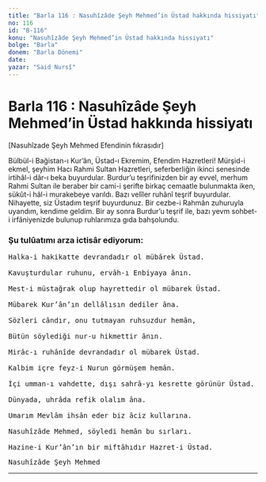 ```yaml
---
title: "Barla 116 : Nasuhîzâde Şeyh Mehmed’in Üstad hakkında hissiyatı"
no: 116
id: "B-116"
konu: "Nasuhîzâde Şeyh Mehmed’in Üstad hakkında hissiyatı"
bolge: "Barla"
donem: "Barla Dönemi"
date: 
yazar: "Said Nursî"
---
```


# Barla 116 : Nasuhîzâde Şeyh Mehmed’in Üstad hakkında hissiyatı

<p class="takdim">[Nasuhîzade Şeyh Mehmed Efendinin fıkrasıdır]</p>

Bülbül-i Bağistan-ı Kur’ân, Üstad-ı Ekremim, Efendim Hazretleri! Mürşid-i ekmel, şeyhim Hacı Rahmi Sultan Hazretleri, seferberliğin ikinci senesinde irtihâl-i dâr-ı beka buyurdular. Burdur’u teşrifinizden bir ay evvel, merhum Rahmi Sultan ile beraber bir cami-i şerifte birkaç cemaatle bulunmakta iken, sükût-i hâl-i murakebeye varıldı. Bazı velîler ruhânî teşrif buyurdular. Nihayette, siz Üstadım teşrif buyurdunuz. Bir cezbe-i Rahmân zuhuruyla uyandım, kendime geldim. Bir ay sonra Burdur’u teşrif ile, bazı yevm sohbet-i irfâniyenizde bulunup ruhlarımıza gıda bahşolundu.

### Şu tulûatımı arza ictisâr ediyorum:

<pre>
Halka-i hakikatte devrandadır ol mübârek Üstad.
 
Kavuşturdular ruhunu, ervâh-ı Enbiyaya ânın.
 
Mest-i müstağrak olup hayrettedir ol mübarek Üstad.
 
Mübarek Kur’ân’ın dellâlısın dediler âna.
 
Sözleri cândır, onu tutmayan ruhsuzdur hemân,
 
Bütün söylediği nur-u hikmettir ânın.
 
Mirâc-ı ruhânîde devrandadır ol mübarek Üstad.
 
Kalbim içre feyz-i Nurun görmüşem hemân.
 
İçi umman-ı vahdette, dışı sahrâ-yı kesrette görünür Üstad.
 
Dünyada, uhrâda refik olalım âna.
 
Umarım Mevlâm ihsân eder biz âciz kullarına.
 
Nasuhîzâde Mehmed, söyledi hemân bu sırları.
 
Hazine-i Kur’ân’ın bir miftâhıdır Hazret-i Üstad.
</pre>

<pre>
Nasuhîzâde Şeyh Mehmed
</pre>

***
